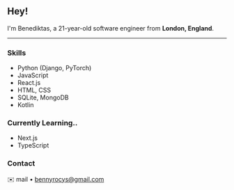 ## **Hey!**  

I'm Benediktas, a 21-year-old software engineer from **London, England**.

---

### Skills

- Python (Django, PyTorch) 
- JavaScript 
- React.js
- HTML, CSS 
- SQLite, MongoDB
- Kotlin


### Currently Learning..
- Next.js
- TypeScript

### Contact

✉️ mail • [bennyrocys@gmail.com](mailto:bennyrocys@gmail.com)  

